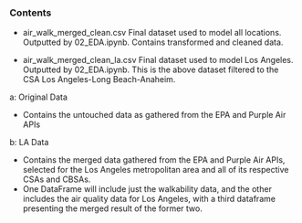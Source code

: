 ### Contents
* air_walk_merged_clean.csv
Final dataset used to model all locations. Outputted by 02_EDA.ipynb. 
Contains transformed and cleaned data.

* air_walk_merged_clean_la.csv
Final dataset used to model Los Angeles. Outputted by 02_EDA.ipynb. 
This is the above dataset filtered to the CSA Los Angeles-Long Beach-Anaheim.

a: Original Data
- Contains the untouched data as gathered from the EPA and Purple Air APIs

b: LA Data
- Contains the merged data gathered from the EPA and Purple Air APIs, selected for the Los Angeles metropolitan area and all of its respective CSAs and CBSAs. 
- One DataFrame will include just the walkability data, and the other includes the air quality data for Los Angeles, with a third dataframe presenting the merged result of the former two.
